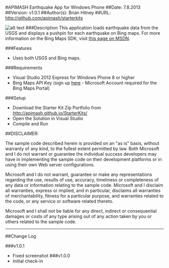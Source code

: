 ﻿#APIMASH Earthquake App for Windows Phone
##Date: 7.8.2013
##Version: v1.0.1
##Author(s): Brian Hitney
##URL: http://github.com/apimash/starterkits


![alt text][1]
###Description
This application loads earthquake data from the USGS and displays a pushpin for each earthquake on Bing maps.  For more information on the Bing Maps SDK, visit [this page on MSDN][2].

###Features
- Uses both USGS and Bing maps.

###Requirements 
 - Visual Studio 2012 Express for Windows Phone 8 or higher 
 - Bing Maps API Key (sign up [here][3] - Microsoft Account required for the Bing Maps Portal)

###Setup
 - Download the Starter Kit Zip Portfolio from http://apimash.github.io/StarterKits/
 - Open the Solution in Visual Studio
 - Compile and Run

##DISCLAIMER: 

The sample code described herein is provided on an "as is" basis, without warranty of any kind, to the fullest extent permitted by law. Both Microsoft and I do not warrant or guarantee the individual success developers may have in implementing the sample code on their development platforms or in using their own Web server configurations. 

Microsoft and I do not warrant, guarantee or make any representations regarding the use, results of use, accuracy, timeliness or completeness of any data or information relating to the sample code. Microsoft and I disclaim all warranties, express or implied, and in particular, disclaims all warranties of merchantability, fitness for a particular purpose, and warranties related to the code, or any service or software related thereto. 

Microsoft and I shall not be liable for any direct, indirect or consequential damages or costs of any type arising out of any action taken by you or others related to the sample code.


----------

##Change Log

###v1.0.1
-  Fixed screenshot
###v1.0.0
 - Initial check-in


  [1]: https://raw.github.com/apimash/StarterKits/master/Windows%20Phone%20Starter%20Kits/APIMASH_Earthquakes_StarterKit_Phone/screenshot.png "Screenshot"
  [2]: http://msdn.microsoft.com/en-us/library/gg427610.aspx "this page on MSDN"
  [3]: https://www.bingmapsportal.com/ "Bing Maps Portal"